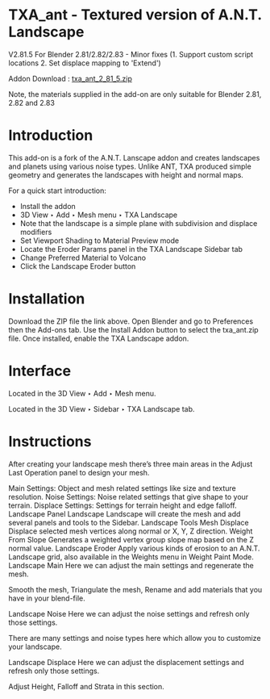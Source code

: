 # TXA_ant - Textured version of A.N.T. Landscape

V2.81.5 For Blender 2.81/2.82/2.83 - Minor fixes (1. Support custom script locations 2. Set displace mapping to 'Extend')

Addon Download : [txa_ant_2_81_5.zip](https://github.com/nerk987/txa_ant/releases/download/v2.81.5/txa_ant_2_81_5.zip) 

Note, the materials supplied in the add-on are only suitable for Blender 2.81, 2.82 and 2.83

# Introduction
This add-on is a fork of the A.N.T. Lanscape addon and creates landscapes and planets using various noise types. Unlike ANT, TXA produced simple geometry and generates the landscapes with height and normal maps.

For a quick start introduction:
* Install the addon
* 3D View ‣ Add ‣ Mesh menu ‣ TXA Landscape
* Note that the landscape is a simple plane with subdivision and displace modifiers
* Set Viewport Shading to Material Preview mode
* Locate the Eroder Params panel in the TXA Landscape Sidebar tab
* Change Preferred Material to Volcano
* Click the Landscape Eroder button

# Installation
Download the ZIP file the link above. Open Blender and go to Preferences then the Add-ons tab.
Use the Install Addon button to select the txa_ant.zip file. Once installed, enable the TXA Landscape addon.

# Interface

Located in the 3D View ‣ Add ‣ Mesh menu.

Located in the 3D View ‣ Sidebar ‣ TXA Landscape tab.

# Instructions
After creating your landscape mesh there’s three main areas in the Adjust Last Operation panel to design your mesh.

Main Settings: Object and mesh related settings like size and texture resolution.
Noise Settings: Noise related settings that give shape to your terrain.
Displace Settings: Settings for terrain height and edge falloff.
Landscape Panel
Landscape
Landscape will create the mesh and add several panels and tools to the Sidebar.
Landscape Tools
Mesh Displace
Displace selected mesh vertices along normal or X, Y, Z direction.
Weight From Slope
Generates a weighted vertex group slope map based on the Z normal value.
Landscape Eroder
Apply various kinds of erosion to an A.N.T. Landscape grid, also available in the Weights menu in Weight Paint Mode.
Landscape Main
Here we can adjust the main settings and regenerate the mesh.

Smooth the mesh, Triangulate the mesh, Rename and add materials that you have in your blend-file.

Landscape Noise
Here we can adjust the noise settings and refresh only those settings.

There are many settings and noise types here which allow you to customize your landscape.

Landscape Displace
Here we can adjust the displacement settings and refresh only those settings.

Adjust Height, Falloff and Strata in this section.